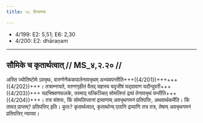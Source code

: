 ```yaml
---
title: ५८ टिप्पणयः

---
```

- 4/199: E2: 5,51; E6: 2,30
- 4/200: E2: dhāraṇam

____________________________________________


## सौमिके च कृतार्थत्वात् // MS_४,२.२० //

अस्ति ज्योतिष्टोमे ऽवभृथः, वारुणेनैककपालेनावभृथम् अभ्यवपन्तीति+++({4/201})++++++({4/202})+++। तत्राम्नायते, वरुणगृहीतं वैतद् यज्ञस्य यदृजीषं यद्ग्रावाण यदौन्दुवरी+++({4/203})+++ यदभिषवणफलके, तस्माद् यत्किञ्चित् सोमलिप्तं द्रव्यं तेनावभृथं यन्तीति+++({4/204})+++। तत्र संशयः, किं सोमलिप्तानां द्रव्याणाम् अवभृथगमनं प्रतिपत्तिः, अथवार्थकर्मेति। किं तावत् प्राप्तम्? प्रतिपत्तिर् इति। कुतः? कृतार्थत्वात्, कृतार्थान्य् एतानि द्रव्याणि तत्र तत्र, तेषाम् अवभृथगमनं प्रतिपत्तिर् न्याय्या।